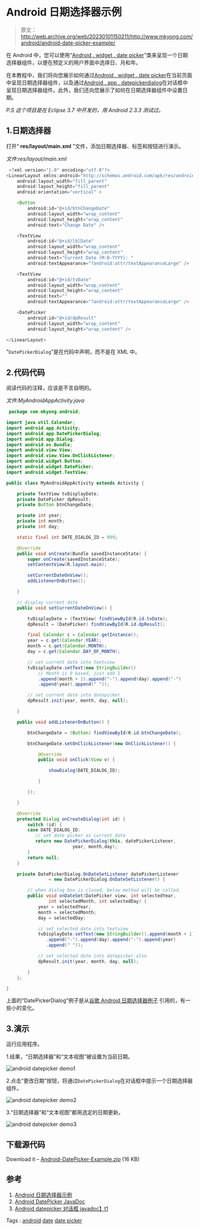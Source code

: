# Android 日期选择器示例

> 原文：<http://web.archive.org/web/20230101150211/http://www.mkyong.com/android/android-date-picker-example/>

在 Android 中，您可以使用“[Android . widget . date picker](http://web.archive.org/web/20210506220718/https://developer.android.com/reference/android/widget/DatePicker.html)”类来呈现一个日期选择器组件，以便在预定义的用户界面中选择日、月和年。

在本教程中，我们将向您展示如何通过[Android . widget . date picker](http://web.archive.org/web/20210506220718/https://developer.android.com/reference/android/widget/DatePicker.html)在当前页面中呈现日期选择器组件，以及通过[Android . app . datepickerdialog](http://web.archive.org/web/20210506220718/https://developer.android.com/reference/android/app/DatePickerDialog.html)在对话框中呈现日期选择器组件。此外，我们还向您展示了如何在日期选择器组件中设置日期。

*P.S 这个项目是在 Eclipse 3.7 中开发的，用 Android 2.3.3 测试过。*

## 1.日期选择器

打开“ **res/layout/main.xml** ”文件，添加日期选择器、标签和按钮进行演示。

*文件:res/layout/main.xml*

```java
 <?xml version="1.0" encoding="utf-8"?>
<LinearLayout xmlns:android="http://schemas.android.com/apk/res/android"
    android:layout_width="fill_parent"
    android:layout_height="fill_parent"
    android:orientation="vertical" >

    <Button
        android:id="@+id/btnChangeDate"
        android:layout_width="wrap_content"
        android:layout_height="wrap_content"
        android:text="Change Date" />

    <TextView
        android:id="@+id/lblDate"
        android:layout_width="wrap_content"
        android:layout_height="wrap_content"
        android:text="Current Date (M-D-YYYY): "
        android:textAppearance="?android:attr/textAppearanceLarge" />

    <TextView
        android:id="@+id/tvDate"
        android:layout_width="wrap_content"
        android:layout_height="wrap_content"
        android:text=""
        android:textAppearance="?android:attr/textAppearanceLarge" />

    <DatePicker
        android:id="@+id/dpResult"
        android:layout_width="wrap_content"
        android:layout_height="wrap_content" />

</LinearLayout> 
```

"`DatePickerDialog`"是在代码中声明，而不是在 XML 中。

## 2.代码代码

阅读代码的注释，应该是不言自明的。

*文件:MyAndroidAppActivity.java*

```java
 package com.mkyong.android;

import java.util.Calendar;
import android.app.Activity;
import android.app.DatePickerDialog;
import android.app.Dialog;
import android.os.Bundle;
import android.view.View;
import android.view.View.OnClickListener;
import android.widget.Button;
import android.widget.DatePicker;
import android.widget.TextView;

public class MyAndroidAppActivity extends Activity {

	private TextView tvDisplayDate;
	private DatePicker dpResult;
	private Button btnChangeDate;

	private int year;
	private int month;
	private int day;

	static final int DATE_DIALOG_ID = 999;

	@Override
	public void onCreate(Bundle savedInstanceState) {
		super.onCreate(savedInstanceState);
		setContentView(R.layout.main);

		setCurrentDateOnView();
		addListenerOnButton();

	}

	// display current date
	public void setCurrentDateOnView() {

		tvDisplayDate = (TextView) findViewById(R.id.tvDate);
		dpResult = (DatePicker) findViewById(R.id.dpResult);

		final Calendar c = Calendar.getInstance();
		year = c.get(Calendar.YEAR);
		month = c.get(Calendar.MONTH);
		day = c.get(Calendar.DAY_OF_MONTH);

		// set current date into textview
		tvDisplayDate.setText(new StringBuilder()
			// Month is 0 based, just add 1
			.append(month + 1).append("-").append(day).append("-")
			.append(year).append(" "));

		// set current date into datepicker
		dpResult.init(year, month, day, null);

	}

	public void addListenerOnButton() {

		btnChangeDate = (Button) findViewById(R.id.btnChangeDate);

		btnChangeDate.setOnClickListener(new OnClickListener() {

			@Override
			public void onClick(View v) {

				showDialog(DATE_DIALOG_ID);

			}

		});

	}

	@Override
	protected Dialog onCreateDialog(int id) {
		switch (id) {
		case DATE_DIALOG_ID:
		   // set date picker as current date
		   return new DatePickerDialog(this, datePickerListener, 
                         year, month,day);
		}
		return null;
	}

	private DatePickerDialog.OnDateSetListener datePickerListener 
                = new DatePickerDialog.OnDateSetListener() {

		// when dialog box is closed, below method will be called.
		public void onDateSet(DatePicker view, int selectedYear,
				int selectedMonth, int selectedDay) {
			year = selectedYear;
			month = selectedMonth;
			day = selectedDay;

			// set selected date into textview
			tvDisplayDate.setText(new StringBuilder().append(month + 1)
			   .append("-").append(day).append("-").append(year)
			   .append(" "));

			// set selected date into datepicker also
			dpResult.init(year, month, day, null);

		}
	};

} 
```

上面的“DatePickerDialog”例子是从[谷歌 Android 日期选择器例子](http://web.archive.org/web/20210506220718/https://developer.android.com/resources/tutorials/views/hello-datepicker.html) 引用的，有一些小的变化。

## 3.演示

运行应用程序。

1.结果，“日期选择器”和“文本视图”被设置为当前日期。

![android datepicker demo1](img/c580353f701d61e027002af78872106c.png "android-datepicker-demo1")

2.点击“更改日期”按钮，将通过`DatePickerDialog`在对话框中提示一个日期选择器组件。

![android datepicker demo2](img/0c23a0f8a05013f1de957b490bc0db4f.png "android-datepicker-demo2")

3.“日期选择器”和“文本视图”都用选定的日期更新。

![android datepicker demo3](img/0a302665233cca3c4026fb93f9a5daa0.png "android-datepicker-demo3")

## 下载源代码

Download it – [Android-DatePicker-Example.zip](http://web.archive.org/web/20210506220718/http://www.mkyong.com/wp-content/uploads/2011/11/Android-DatePicker-Example.zip) (16 KB)

## 参考

1.  [Android 日期选择器示例](http://web.archive.org/web/20210506220718/https://developer.android.com/resources/tutorials/views/hello-datepicker.html)
2.  [Android DatePicker JavaDoc](http://web.archive.org/web/20210506220718/https://developer.android.com/reference/android/widget/DatePicker.html)
3.  [Android datepicker 对话框 javadoc】t1](http://web.archive.org/web/20210506220718/https://developer.android.com/reference/android/app/DatePickerDialog.html)

Tags : [android](http://web.archive.org/web/20210506220718/https://mkyong.com/tag/android/) [date](http://web.archive.org/web/20210506220718/https://mkyong.com/tag/date/) [date picker](http://web.archive.org/web/20210506220718/https://mkyong.com/tag/date-picker/)<input type="hidden" id="mkyong-current-postId" value="10255">